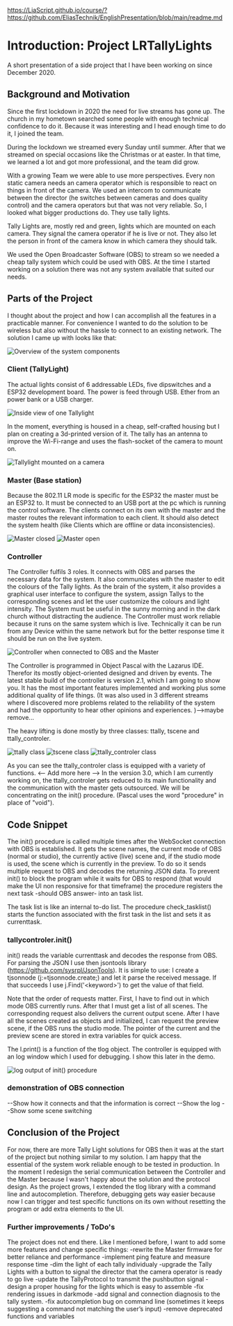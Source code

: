 https://LiaScript.github.io/course/?https://github.com/EliasTechnik/EnglishPresentation/blob/main/readme.md

# Introduction: Project LRTallyLights

A short presentation of a side project that I have been working on since December 2020.

## Background  and Motivation

Since the first lockdown in 2020 the need for live streams has gone up. The church in my hometown searched some people with enough technical confidence to do it. Because it was interesting and I head enough time to do it, I joined the team.

During the lockdown we streamed every Sunday until summer. After that we streamed on special occasions like the Christmas or at easter. In that time, we learned a lot and got more professional, and the team did grow.

With a growing Team we were able to use more perspectives. Every non static camera needs an camera operator which is responsible to react on things in front of the camera.
We used an intercom to communicate between the director (he switches between cameras and does quality control) and the camera operators but that was not very reliable. So, I looked what bigger productions do. They use tally lights.

Tally Lights are, mostly red and green, lights which are mounted on each camera. They signal the camera operator if he is live or not. They also let the person in front of the camera know in which camera they should talk.

We used the Open Broadcaster Software (OBS) to stream so we needed a cheap tally system which could be used with OBS. At the time I started working on a solution there was not any system available that suited our needs.

## Parts of the Project

I thought about the project and how I can accomplish all the features in a practicable manner. For convenience I wanted to do the solution to be wireless but also without the hassle to connect to an existing network. The solution I came up with looks like that:

![Overview of the system components](img/overview.png)

### Client (TallyLight)

The actual lights consist of 6 addressable LEDs, five dipswitches and a ESP32 development board. The power is feed through USB. Ether from an power bank or a USB charger.

![Inside view of one Tallylight](img/tally_open.jpg)

In the moment, everything is housed in a cheap, self-crafted housing but I plan on creating a 3d-printed version of it. The tally has an antenna to improve the Wi-Fi-range and uses the flash-socket of the camera to mount on.

![Tallylight mounted on a camera](img/tally_on_camera.jpg)

### Master (Base station)

Because the 802.11 LR mode is specific for the ESP32 the master must be an ESP32 to. It must be connected to an USB port at the pc which is running the control software. The clients connect on its own with the master and the master routes the relevant information to each client. It should also detect the system health (like Clients which are offline or data inconsistencies).

![Master closed](img/master_closed.jpg)
![Master open](img/master_open.jpg)

### Controller

The Controller fulfils 3 roles. It connects with OBS and parses the necessary data for the system. It also communicates with the master to edit the colours of the Tally lights. As the brain of the system, it also provides a graphical user interface to configure the system, assign Tallys to the corresponding scenes and let the user customize the colours and light intensity. The System must be useful in the sunny morning and in the dark church without distracting the audience. The Controller must work reliable because it runs on the same system which is live. Technically it can be run from any Device within the same network but for the better response time it should be run on the live system.

![Controller when connected to OBS and the Master](img/ControlerUIConnected.PNG)

The Controller is programmed in Object Pascal with the Lazarus IDE. Therefor its mostly object-oriented designed and driven by events. The latest stable build of the controller is version 2.1, which I am going to show you. It has the most important features implemented and working plus some additional quality of life things. (It was also used in 3 different streams where I discovered more problems related to the reliability of the system and had the opportunity to hear other opinions and experiences. )-->maybe remove...

The heavy lifting is done mostly by three classes: ttally, tscene and ttally_controler.

![ttally class](img/ttally.png)
![tscene class](img/tscene.png)
![ttally_controler class](img/ttally_controler_v2.png)

As you can see the ttally_controler class is equipped with a variety of functions. <-- Add more here --> In the version 3.0, which I am currently working on, the ttally_controler gets reduced to its main functionality and the communication with the master gets outsourced. We will be concentrating on the init() procedure. (Pascal uses the word "procedure" in place of "void").

## Code Snippet

The init() procedure is called multiple times after the WebSocket connection with OBS is established. It gets the scene names, the current mode of OBS (normal or studio), the currently active (live) scene and, if the studio mode is used, the scene which is currently in the preview. To do so it sends multiple request to OBS and decodes the returning JSON data. To prevent init() to block the program while it waits for OBS to respond (that would make the UI non responsive for that timeframe) the procedure registers the next task -should OBS answer- into an task list.

The task list is like an internal to-do list. The procedure check_tasklist() starts the function associated with the first task in the list and sets it as currenttask.

### tallycontroler.init()

init() reads the variable currenttask and decodes the response from OBS. For parsing the JSON I use then jsontools library (<https://github.com/sysrpl/JsonTools>). It is simple to use: I create a tjsonnode (j:=tjsonnode.create;) and let it parse the received message. If that succeeds I use j.Find('\<keyword\>') to get the value of that field.

Note that the order of requests matter. First, I have to find out in which mode OBS currently runs. After that I must get a list of all scenes. The corresponding request also delivers the current output scene. After I have all the scenes created as objects and initialized, I can request the preview scene, if the OBS runs the studio mode. The pointer of the current and the preview scene are stored in extra variables for quick access.

The l.print() is a function of the tlog object. The controller is equipped with an log window which I used for debugging. I show this later in the demo.

![log output of init() procedure](img/output_of_init().PNG)

### demonstration of OBS connection

--Show how it connects and that the information is correct
--Show the log
--Show some scene switching

## Conclusion of the Project

For now, there are more Tally Light solutions for OBS then it was at the start of the project but nothing similar to my solution. I am happy that the essential of the system work reliable enough to be tested in production. In the moment I redesign the serial communication between the Controller and the Master because I wasn't happy about the solution and the protocol design. As the project grows, I extended the tlog library with a command line and autocompletion. Therefore, debugging gets way easier because now I can trigger and test specific functions on its own without resetting the program or add extra elements to the UI.  

### Further improvements / ToDo's

The project does not end there. Like I mentioned before, I want to add some more features and change specific things:
    -rewrite the Master firmware for better reliance and performance
    -implement ping feature and measure response time
    -dim the light of each tally individualy
    -upgrade the Tally Lights with a button to signal the director that the camera operator is ready to go live
    -update the TallyProtocol to transmit the pushbutton signal
    -design a proper housing for the lights which is easy to assemble
    -fix rendering issues in darkmode
    -add signal and connection diagnosis to the tally system.
    -fix autocompletion bug on command line (sometimes it keeps suggesting a command not matching the user’s input)
    -remove deprecated functions and variables
